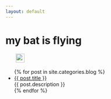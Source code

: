 ```yaml
---
layout: default
---
```


<body>
  <div class="index-wrapper">
    <div class="aside">
        <div class="info-card">
        <h1>my bat is flying</h1>
        <a href="https://github.com/limeng32/mybatis.flying/" target="_blank"><img src="https://cdn2.iconfinder.com/data/icons/social-icons-33/128/Github-32.png" alt="" width="24"/></a><img src="https://maven-badges.herokuapp.com/maven-central/com.github.limeng32/mybatis.flying/badge.svg" alt="" /><img src="https://img.shields.io/badge/license-Apache%202-4EB1BA.svg" alt="" />
      </div>
      <div id="particles-js">
      </div>
    </div>
    <div class="index-content">
      <ul class="artical-list">
        {% for post in site.categories.blog %}
        <li>
          <a href="{{ site.url }}{{ post.url }}" class="title">{{ post.title }}</a>
          <div class="title-desc">{{ post.description }}</div>
        </li>
        {% endfor %}
      </ul>
    </div>
  </div>
</body>
